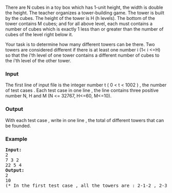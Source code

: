 <p>
There are N cubes in a toy box which has 1-unit height, the width is double the height. The teacher organizes a tower-building game. The tower is built by the cubes. The height of the tower is H (h levels). The bottom of the tower contains M cubes; and for all above level, each must contains a number of cubes which is exactly 1 less than or greater than the number of cubes of the level right below it.  

Your task is to determine how many different towers can be there. Two towers are considered different if there is at least one number i (1&lt; i &lt;=H) so that the i'th level of one tower contains a different number of cubes to the i'th level of the other tower.

</p><h3>Input</h3>
<p>
The first line of input file is the integer number t ( 0 &lt; t &lt; 1002 ) , the number of test cases . Each test case in one line , the line contains three positive number N, H and M (N &lt;= 32767, H&lt;=60, M&lt;=10). 
</p><h3>Output</h3>
<p>
With each test case , write in one line , the total of different towers that can be founded. 

</p><h3>Example</h3>

<pre><b>Input:</b>
2
7 3 2
22 5 4
<b>Output:</b>
2
10
(* In the first test case , all the towers are : 2-1-2 , 2-3-2 . *)
</pre>